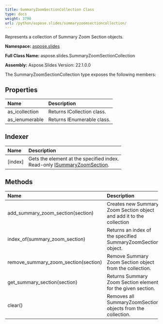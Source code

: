 ```yaml
---
title: SummaryZoomSectionCollection Class
type: docs
weight: 3790
url: /python/aspose.slides/summaryzoomsectioncollection/
---
```


Represents a collection of Summary Zoom Section objects.

**Namespace:** [aspose.slides](/python/aspose.slides/)

**Full Class Name:** aspose.slides.SummaryZoomSectionCollection

**Assembly:**  Aspose.Slides Version: 22.1.0.0

The SummaryZoomSectionCollection type exposes the following members:
## **Properties**
|**Name**|**Description**|
| :- | :- |
|as_icollection|Returns ICollection class.|
|as_ienumerable|Returns IEnumerable class.|
## **Indexer**
|**Name**|**Description**|
| :- | :- |
|[index]|Gets the element at the specified index.<br/>            Read-only [ISummaryZoomSection](/python/aspose.slides/isummaryzoomsection/).|
## **Methods**
|**Name**|**Description**|
| :- | :- |
|add_summary_zoom_section(section)|Creates new Summary Zoom Section object and add it to the collection|
|index_of(summary_zoom_section)|Returns an index of the specified SummaryZoomSection object.|
|remove_summary_zoom_section(section)|Remove Summary Zoom Section object from the collection.|
|get_summary_section(section)|Returns Summary Zoom Section element for the given section.|
|clear()|Removes all SummaryZoomSection objects from the collection.|
